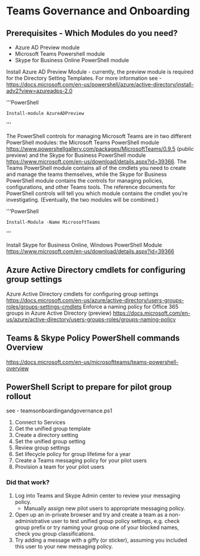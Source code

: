 
# Teams Governance and Onboarding

## Prerequisites - Which Modules do you need?

- Azure AD Preview module
- Microsoft Teams Powershell module
- Skype for Business Online PowerShell module


Install Azure AD Preview Module - currently, the preview module is required for the Directory Setting Templates. For more information see - <https://docs.microsoft.com/en-us/powershell/azure/active-directory/install-adv2?view=azureadps-2.0>

'''PowerShell

    Install-module AzureADPreview

'''

The PowerShell controls for managing Microsoft Teams are in two different PowerShell modules: the Microsoft Teams PowerShell module https://www.powershellgallery.com/packages/MicrosoftTeams/0.9.5 (public preview) and the Skype for Business PowerShell module https://www.microsoft.com/en-us/download/details.aspx?id=39366. The Teams PowerShell module contains all of the cmdlets you need to create and manage the teams themselves, while the Skype for Business PowerShell module contains the controls for managing policies, configurations, and other Teams tools. The reference documents for PowerShell controls will tell you which module contains the cmdlet you're investigating. (Eventually, the two modules will be combined.)

'''PowerShell

    Install-Module -Name MicrosoftTeams

'''

Install Skype for Business Online, Windows PowerShell Module https://www.microsoft.com/en-us/download/details.aspx?id=39366 

## Azure Active Directory cmdlets for configuring group settings

Azure Active Directory cmdlets for configuring group settings
<https://docs.microsoft.com/en-us/azure/active-directory/users-groups-roles/groups-settings-cmdlets>
Enforce a naming policy for Office 365 groups in Azure Active Directory (preview)
<https://docs.microsoft.com/en-us/azure/active-directory/users-groups-roles/groups-naming-policy>

## Teams & Skype Policy PowerShell commands Overview

<https://docs.microsoft.com/en-us/microsoftteams/teams-powershell-overview>


## PowerShell Script to prepare for pilot group rollout

see - teamsonboardingandgovernance.ps1

1. Connect to Services
1. Get the unified group template
1. Create a directory setting
1. Set the unified group setting
1. Review group settings
1. Set lifecycle policy for group lifetime for a year
1. Create a Teams messaging policy for your pilot users
1. Provision a team for your pilot users

### Did that work?

1. Log into Teams and Skype Admin center to review your messaging policy.
    - Manually assign new pilot users to appropriate messaging policy.
1. Open up an in-private browser and try and create a team as a non-administrative user to test unified group policy settings, e.g. check group prefix or try naming your group one of your blocked names, check you group classifications.
1. Try adding a message with a giffy (or sticker), assuming you included this user to your new messaging policy.